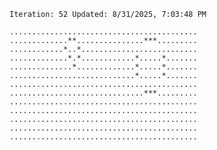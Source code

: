 `Iteration: 52 Updated: 8/31/2025, 7:03:48 PM`
<!-- GOL_START -->
`..........................................`</br>
`.............**...............***.........`</br>
`............*..*..........................`</br>
`.............*.*............*.....*.......`</br>
`..............*.............*.....*.......`</br>
`............................*.....*.......`</br>
`..........................................`</br>
`..............................***.........`</br>
`..........................................`</br>
`..........................................`</br>
`..........................................`</br>
`..........................................`</br>
`..........................................`</br>
<!-- GOL_END -->
